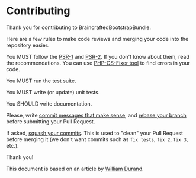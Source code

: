 Contributing
============

Thank you for contributing to BraincraftedBootstrapBundle.

Here are a few rules to make code reviews and merging your code into the repository easier.

You MUST follow the [PSR-1](http://www.php-fig.org/psr/1/) and
[PSR-2](http://www.php-fig.org/psr/2/). If you don't know about them, read the recommendations. You can use
[PHP-CS-Fixer tool](http://cs.sensiolabs.org/) to find errors in your code.

You MUST run the test suite.

You MUST write (or update) unit tests.

You SHOULD write documentation.

Please, write [commit messages that make
sense](http://tbaggery.com/2008/04/19/a-note-about-git-commit-messages.html),
and [rebase your branch](http://git-scm.com/book/en/Git-Branching-Rebasing)
before submitting your Pull Request.

If asked, [squash your
commits](http://gitready.com/advanced/2009/02/10/squashing-commits-with-rebase.html). This is used to "clean" your Pull
Request before merging it (we don't want commits such as `fix tests`, `fix 2`, `fix 3`, etc.).

Thank you!

This document is based on an article by [William Durand](http://williamdurand.fr/2013/11/20/on-creating-pull-requests/).
